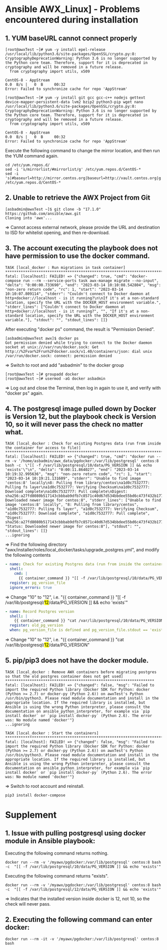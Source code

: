 # Ansible AWX_Linux] - Problems encountered during installation
## 1. YUM baseURL cannot connect properly
```shell
[root@awxTest ~]# yum -y install epel-release
/usr/local/lib/python3.6/site-packages/OpenSSL/crypto.py:8: CryptographyDeprecationWarning: Python 3.6 is no longer supported by the Python core team. Therefore, support for it is deprecated in cryptography and will be removed in a future release.
  from cryptography import utils, x509

CentOS-8 - AppStream                                                                                                                                          0.0  B/s |   0  B     00:32
Error: Failed to synchronize cache for repo 'AppStream'

[root@awxTest ~]# yum -y install git gcc gcc-c++ nodejs gettext device-mapper-persistent-data lvm2 bzip2 python3-pip wget nano
/usr/local/lib/python3.6/site-packages/OpenSSL/crypto.py:8: CryptographyDeprecationWarning: Python 3.6 is no longer supported by the Python core team. Therefore, support for it is deprecated in cryptography and will be removed in a future release.
  from cryptography import utils, x509

CentOS-8 - AppStream                                                                                                                                          0.0  B/s |   0  B     00:32
Error: Failed to synchronize cache for repo 'AppStream'
```
Execute the following command to change the mirror location, and then run the YUM command again.
```shell
cd /etc/yum.repos.d/
sed -i 's/mirrorlist/#mirrorlist/g' /etc/yum.repos.d/CentOS-*
sed -i 's|#baseurl=http://mirror.centos.org|baseurl=http://vault.centos.org|g' /etc/yum.repos.d/CentOS-*
```
## 2. Unable to retrieve the AWX Project from Git
```shell
[asbadmin@awxTest ~]$ git clone -b "17.1.0" https://github.com/ansible/awx.git
Cloning into 'awx'...
```
=> Cannot access external network, please provide the URL and destination to ISD for whitelist opening, and then re-download.
## 3. The account executing the playbook does not have permission to use the docker command.
```shell
TASK [local_docker : Run migrations in task container] *****************************************************************************************************************************
fatal: [localhost]: FAILED! => {"changed": true, "cmd": "docker-compose run --rm --service-ports task awx-manage migrate --no-input", "delta": "0:00:00.733690", "end": "2023-03-14 10:10:08.542804", "msg": "non-zero return code", "rc": 1, "start": "2023-03-14 10:10:07.809114", "stderr": "Couldn't connect to Docker daemon at http+docker://localhost - is it running?\n\nIf it's at a non-standard location, specify the URL with the DOCKER_HOST environment variable.", "stderr_lines": ["Couldn't connect to Docker daemon at http+docker://localhost - is it running?", "", "If it's at a non-standard location, specify the URL with the DOCKER_HOST environment variable."], "stdout": "", "stdout_lines": []}
```
After executing "docker ps" command, the result is "Permission Denied".
```shell
[asbadmin@awxTest awx]$ docker ps
Got permission denied while trying to connect to the Docker daemon socket at unix:///var/run/docker.sock: Get http://%2Fvar%2Frun%2Fdocker.sock/v1.40/containers/json: dial unix /var/run/docker.sock: connect: permission denied
```
=> Switch to root and add "asbadmin" to the docker group
```shell
[root@awxTest ~]# groupadd docker
[root@awxTest ~]# usermod -aG docker asbadmin
```
=> Log out and close the Terminal, then log in again to use it, and verify with "docker ps" again.
## 4. The postgresql image pulled down by Docker is Version 12, but the playbook check is Version 10, so it will never pass the check no matter what.
```shell
TASK [local_docker : Check for existing Postgres data (run from inside the container for access to file)] ************************************************************************************
fatal: [localhost]: FAILED! => {"changed": true, "cmd": "docker run --rm -v '/home/asbadmin/awx_data/pgdocker:/var/lib/postgresql' centos:8 bash -c  \"[[ -f /var/lib/postgresql/10/data/PG_VERSION ]] && echo 'exists'\"\n", "delta": "0:00:11.864027", "end": "2023-03-14 10:19:32.995636", "msg": "non-zero return code", "rc": 1, "start": "2023-03-14 10:19:21.131609", "stderr": "Unable to find image 'centos:8' locally\n8: Pulling from library/centos\na1d0c7532777: Pulling fs layer\na1d0c7532777: Verifying Checksum\na1d0c7532777: Download complete\na1d0c7532777: Pull complete\nDigest: sha256:a27fd8080b517143cbbbab9dfb7c8571c40d67d534bbdee55bd6c473f432b177\nStatus: Downloaded newer image for centos:8", "stderr_lines": ["Unable to find image 'centos:8' locally", "8: Pulling from library/centos", "a1d0c7532777: Pulling fs layer", "a1d0c7532777: Verifying Checksum", "a1d0c7532777: Download complete", "a1d0c7532777: Pull complete", "Digest: sha256:a27fd8080b517143cbbbab9dfb7c8571c40d67d534bbdee55bd6c473f432b177", "Status: Downloaded newer image for centos:8"], "stdout": "", "stdout_lines": []}
...ignoring
```
=> Find the following directory "awx/installer/roles/local_docker/tasks/upgrade_postgres.yml", and modify the following contents
```yaml
- name: Check for existing Postgres data (run from inside the container for access to file)
  shell:
    cmd: |
      {{ container_command }} "[[ -f /var/lib/postgresql/10/data/PG_VERSION ]] && echo 'exists'"
  register: pg_version_file
  ignore_errors: true
```
=> Change "10" to "12", i.e. "{{ container_command }} "[[ -f /var/lib/postgresql/<mark>12</mark>/data/PG_VERSION ]] && echo 'exists'"

```yaml
- name: Record Postgres version
  shell: |
    {{ container_command }} "cat /var/lib/postgresql/10/data/PG_VERSION"
  register: old_pg_version
  when: pg_version_file is defined and pg_version_file.stdout == 'exists'
```
=> Change "10" to "12", i.e. "{{ container_command }} "cat /var/lib/postgresql/<mark>12</mark>/data/PG_VERSION"
## 5. pip/pip3 does not have the docker module.
```shell
TASK [local_docker : Remove AWX containers before migrating postgres so that the old postgres container does not get used] *******************************************************************
fatal: [localhost]: FAILED! => {"changed": false, "msg": "Failed to import the required Python library (Docker SDK for Python: docker (Python >= 2.7) or docker-py (Python 2.6)) on awxTest's Python /usr/bin/python3. Please read module documentation and install in the appropriate location. If the required library is installed, but Ansible is using the wrong Python interpreter, please consult the documentation on ansible_python_interpreter, for example via `pip install docker` or `pip install docker-py` (Python 2.6). The error was: No module named 'docker'"}
...ignoring
```
```shell
TASK [local_docker : Start the containers] ***************************************************************************************************************************************************
fatal: [localhost]: FAILED! => {"changed": false, "msg": "Failed to import the required Python library (Docker SDK for Python: docker (Python >= 2.7) or docker-py (Python 2.6)) on awxTest's Python /usr/bin/python3. Please read module documentation and install in the appropriate location. If the required library is installed, but Ansible is using the wrong Python interpreter, please consult the documentation on ansible_python_interpreter, for example via `pip install docker` or `pip install docker-py` (Python 2.6). The error was: No module named 'docker'"}
```
=> Switch to root account and reinstall.
```shell
pip3 install docker-compose
```



# Supplement
## 1. Issue with pulling postgresql using docker module in Ansible playbook:
Executing the following command returns nothing.
```shell
docker run --rm -v '/myawx/pgdocker:/var/lib/postgresql' centos:8 bash -c  "[[ -f /var/lib/postgresql/10/data/PG_VERSION ]] && echo 'exists'"
```
Executing the following command returns "exists".
```shell
docker run --rm -v '/myawx/pgdocker:/var/lib/postgresql' centos:8 bash -c  "[[ -f /var/lib/postgresql/12/data/PG_VERSION ]] && echo 'exists'"
```
=> Indicates that the installed version inside docker is 12, not 10, so the check will never pass.


## 2. Executing the following command can enter docker:
```shell
docker run --rm -it -v '/myawx/pgdocker:/var/lib/postgresql' centos:8 bash
```
